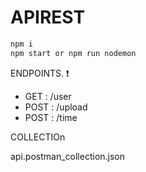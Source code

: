 # APIREST


```sh
npm i
npm start or npm run nodemon
```

ENDPOINTS. :heavy_exclamation_mark:

- GET : /user
- POST : /upload
- POST : /time

COLLECTIOn 

api.postman_collection.json 

